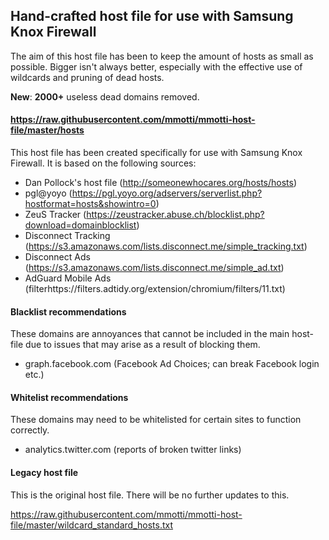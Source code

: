 ## Hand-crafted host file for use with Samsung Knox Firewall

The aim of this host file has been to keep the amount of hosts as small as possible. Bigger isn't always better, especially with the effective use of wildcards and pruning of dead hosts.

**New**: **2000+** useless dead domains removed.

#### https://raw.githubusercontent.com/mmotti/mmotti-host-file/master/hosts

This host file has been created specifically for use with Samsung Knox Firewall. It is based on the following sources:
* Dan Pollock's host file (http://someonewhocares.org/hosts/hosts)
* pgl@yoyo (https://pgl.yoyo.org/adservers/serverlist.php?hostformat=hosts&showintro=0)
* ZeuS Tracker (https://zeustracker.abuse.ch/blocklist.php?download=domainblocklist)
* Disconnect Tracking (https://s3.amazonaws.com/lists.disconnect.me/simple_tracking.txt)
* Disconnect Ads (https://s3.amazonaws.com/lists.disconnect.me/simple_ad.txt)
* AdGuard Mobile Ads (filterhttps://filters.adtidy.org/extension/chromium/filters/11.txt)

#### Blacklist recommendations
These domains are annoyances that cannot be included in the main host-file due to issues that may arise as a result of blocking them.
* graph.facebook.com (Facebook Ad Choices; can break Facebook login etc.)

#### Whitelist recommendations
These domains may need to be whitelisted for certain sites to function correctly.
* analytics.twitter.com (reports of broken twitter links)

#### Legacy host file ####
This is the original host file. There will be no further updates to this.

https://raw.githubusercontent.com/mmotti/mmotti-host-file/master/wildcard_standard_hosts.txt
